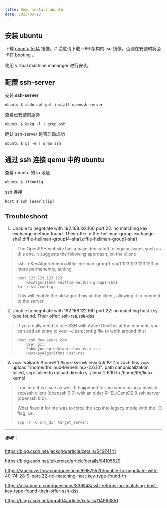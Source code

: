 ```yaml
---
title: Qemu install ubuntu
date: 2023-03-12
---
```



## 安装 ubuntu

下载 [ubuntu 5.04](http://old-releases.ubuntu.com/releases/hoary/ubuntu-5.04-install-i386.iso) 镜像。# 注意请下载 i386 架构的 iso 镜像，否则在安装时将会卡在 booting 。

使用 virtual machine mananger 进行安装。

## 配置 ssh-server

 安装 **ssh-server**
```
ubuntu $ sudo apt-get install openssh-server
```

查看已安装的服务
```
ubuntu $ dpkg -l | grep ssh
```

确认 ssh-server 是否启动成功
```
ubuntu $ ps -e | grep ssh
```

## 通过 ssh 连接 qemu 中的 ubuntu

查看 ubuntu 的 ip 地址
```
ubuntu $ ifconfig
```

ssh 连接
``` 
host $ ssh [user]@[ip]
```

## Troubleshoot

1. Unable to negotiate with 192.168.122.160 port 22: no matching key exchange method found. Their offer: diffie-hellman-group-exchange-sha1,diffie-hellman-group14-sha1,diffie-hellman-group1-sha1

> The OpenSSH website has a page dedicated to legacy issues such as this one. It suggests the following approach, on the client:
> 
> ssh -oKexAlgorithms=+diffie-hellman-group1-sha1 123.123.123.123
> or more permanently, adding
> 
> ```
> Host 123.123.123.123
>     KexAlgorithms +diffie-hellman-group1-sha1
> to ~/.ssh/config.
> ```
> 
> This will enable the old algorithms on the client, allowing it to connect to the server.

2. Unable to negotiate with 192.168.122.160 port 22: no matching host key type found. Their offer: ssh-rsa,ssh-dss

> If you really need to use SSH with Azure DevOps at the moment, you can add an entry to your ~/.ssh/config file to work around this:
> 
> ```
> Host ssh.dev.azure.com
>     User git
>     PubkeyAcceptedAlgorithms +ssh-rsa
>     HostkeyAlgorithms +ssh-rsa
> ```

3. scp: realpath /home/lfh/linux-kernel/linux-2.6.10: No such file, scp: upload "/home/lfh/linux-kernel/linux-2.6.10": path canonicalization failed, scp: failed to upload directory ./linux-2.6.10 to /home/lfh/linux-kernel


> I ran into this issue as well. It happened for me when using a newish scp/ssh client (openssh 9.0) with an older RHEL/CentOS 8 ssh server (openssh 8.0).
> 
> What fixed it for me was to force the scp into legacy mode with the -O flag, i.e.
> 
> ```
> scp -r -O src_dir target_server:
> ```

------------
##### 参考：

https://blog.csdn.net/jackghq/article/details/54974141

https://blog.csdn.net/jeikerxiao/article/details/84105529

https://stackoverflow.com/questions/69875520/unable-to-negotiate-with-40-74-28-9-port-22-no-matching-host-key-type-found-th

https://askubuntu.com/questions/836048/ssh-returns-no-matching-host-key-type-found-their-offer-ssh-dss

https://blog.csdn.net/nop404/article/details/114963851
